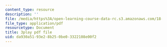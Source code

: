 ```yaml
---
content_type: resource
description: ''
file: /media/https%3A/open-learning-course-data-rc.s3.amazonaws.com/18-02sc-multivariable-calculus-fall-2010/da930a5193e28b250be03322108e00f2_5fpxkVFQUw.pdf
file_type: application/pdf
resourcetype: Document
title: 3play pdf file
uid: da930a51-93e2-8b25-0be0-3322108e00f2
---
```

